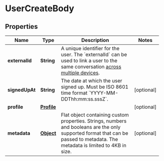 

# UserCreateBody

## Properties

Name | Type | Description | Notes
------------ | ------------- | ------------- | -------------
**externalId** | **String** | A unique identifier for the user. The &#x60;externalId&#x60; can be used to link a user to the same conversation [across multiple devices](https://docs.smooch.io/guide/authenticating-users/).  | 
**signedUpAt** | **String** | The date at which the user signed up. Must be ISO 8601 time format &#x60;YYYY-MM-DDThh:mm:ss.sssZ&#x60;. |  [optional]
**profile** | [**Profile**](Profile.md) |  |  [optional]
**metadata** | [**Object**](.md) | Flat object containing custom properties. Strings, numbers and booleans  are the only supported format that can be passed to metadata. The metadata is limited to 4KB in size.  |  [optional]



